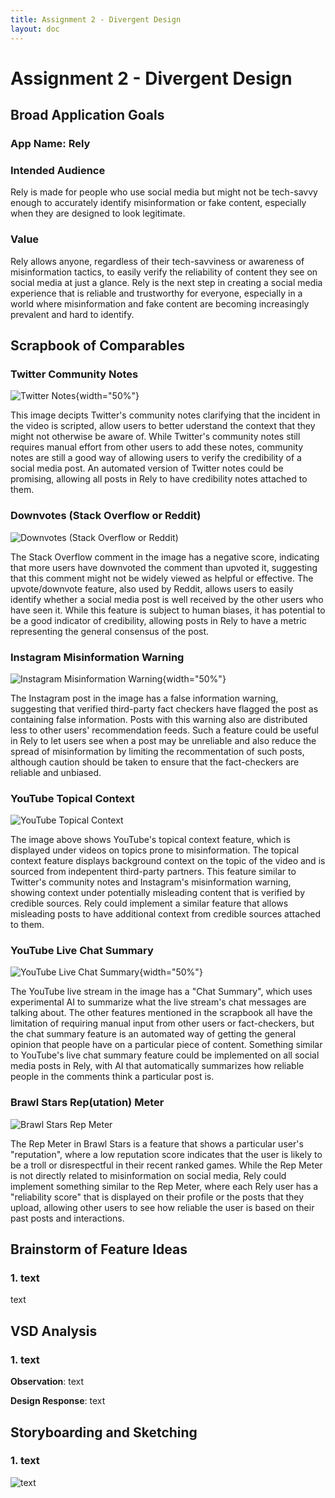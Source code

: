 ```yaml
---
title: Assignment 2 - Divergent Design
layout: doc
---
```


# Assignment 2 - Divergent Design

## Broad Application Goals

### App Name: Rely

### Intended Audience

Rely is made for people who use social media but might not be tech-savvy enough to accurately identify misinformation or fake content, especially when they are designed to look legitimate. 

### Value

Rely allows anyone, regardless of their tech-savviness or awareness of misinformation tactics, to easily verify the reliability of content they see on social media at just a glance. Rely is the next step in creating a social media experience that is reliable and trustworthy for everyone, especially in a world where misinformation and fake content are becoming increasingly prevalent and hard to identify.

## Scrapbook of Comparables

### Twitter Community Notes
![Twitter Notes](./twitter_notes.jpg){width="50%"}

This image decipts Twitter's community notes clarifying that the incident in the video is scripted, allow users to better uderstand the context that they might not otherwise be aware of. While Twitter's community notes still requires manual effort from other users to add these notes, community notes are still a good way of allowing users to verify the credibility of a social media post. An automated version of Twitter notes could be promising, allowing all posts in Rely to have credibility notes attached to them.

### Downvotes (Stack Overflow or Reddit)

![Downvotes (Stack Overflow or Reddit)](./downvotes.jpg)

The Stack Overflow comment in the image has a negative score, indicating that more users have downvoted the comment than upvoted it, suggesting that this comment might not be widely viewed as helpful or effective. The upvote/downvote feature, also used by Reddit, allows users to easily identify whether a social media post is well received by the other users who have seen it. While this feature is subject to human biases, it has potential to be a good indicator of credibility, allowing posts in Rely to have a metric representing the general consensus of the post.

### Instagram Misinformation Warning

![Instagram Misinformation Warning](./Instagram_warning.jpg){width="50%"}

The Instagram post in the image has a false information warning, suggesting that verified third-party fact checkers have flagged the post as containing false information. Posts with this warning also are distributed less to other users' recommendation feeds. Such a feature could be useful in Rely to let users see when a post may be unreliable and also reduce the spread of misinformation by limiting the recommentation of such posts, although caution should be taken to ensure that the fact-checkers are reliable and unbiased.

### YouTube Topical Context

![YouTube Topical Context](./yt_topical_context.jpg)

The image above shows YouTube's topical context feature, which is displayed under videos on topics prone to misinformation. The topical context feature displays background context on the topic of the video and is sourced from indepentent third-party partners. This feature similar to Twitter's community notes and Instagram's misinformation warning, showing context under potentially misleading content that is verified by credible sources. Rely could implement a similar feature that allows misleading posts to have additional context from credible sources attached to them.

### YouTube Live Chat Summary

![YouTube Live Chat Summary](./yt_live_chat_summary.jpg){width="50%"}

The YouTube live stream in the image has a "Chat Summary", which uses experimental AI to summarize what the live stream's chat messages are talking about. The other features mentioned in the scrapbook all have the limitation of requiring manual input from other users or fact-checkers, but the chat summary feature is an automated way of getting the general opinion that people have on a particular piece of content. Something similar to YouTube's live chat summary feature could be implemented on all social media posts in Rely, with AI that automatically summarizes how reliable people in the comments think a particular post is.

### Brawl Stars Rep(utation) Meter

![Brawl Stars Rep Meter](./bs_rep_meter.jpg)

The Rep Meter in Brawl Stars is a feature that shows a particular user's "reputation", where a low reputation score indicates that the user is likely to be a troll or disrespectful in their recent ranked games. While the Rep Meter is not directly related to misinformation on social media, Rely could implement something similar to the Rep Meter, where each Rely user has a "reliability score" that is displayed on their profile or the posts that they upload, allowing other users to see how reliable the user is based on their past posts and interactions.

## Brainstorm of Feature Ideas

### 1. text

text

## VSD Analysis

### 1. text

**Observation**: text

**Design Response**: text

## Storyboarding and Sketching

### 1. text

![text](./assets/images/A2)